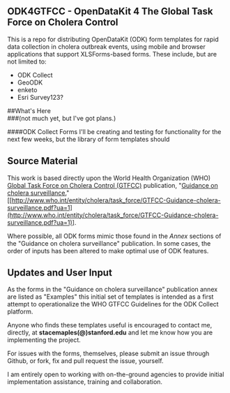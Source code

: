 ## ODK4GTFCC - OpenDataKit 4 The Global Task Force on Cholera Control

This is a repo for distributing OpenDataKit (ODK) form templates for rapid data collection in cholera outbreak events, using mobile and browser applications that support XLSForms-based forms. These include, but are not limited to:

* ODK Collect
* GeoODK
* enketo
* Esri Survey123?

##What's Here  
###(not much yet, but I've got plans.)

####ODK Collect Forms
I'll be creating and testing for functionality for the next few weeks, but the library of form templates should 

## Source Material

This work is based directly upon the World Health Organization (WHO) [Global Task Force on Cholera Control (GTFCC)](http://www.who.int/cholera/task_force/en/) publication, "[Guidance on cholera surveillance.](http://www.who.int/entity/cholera/task_force/GTFCC-Guidance-cholera-surveillance.pdf?ua=1)" [[http://www.who.int/entity/cholera/task_force/GTFCC-Guidance-cholera-surveillance.pdf?ua=1](http://www.who.int/entity/cholera/task_force/GTFCC-Guidance-cholera-surveillance.pdf?ua=1)].  

Where possible, all ODK forms mimic those found in the *Annex* sections of the "Guidance on cholera surveillance" publication. In some cases, the order of inputs has been altered to make optimal use of ODK features. 

## Updates and User Input
As the forms in the "Guidance on cholera surveillance" publication annex are listed as "Examples" this initial set of templates is intended as a first attempt to operationalize the WHO GTFCC Guidelines for the ODK Collect platform.

Anyone who finds these templates useful is encouraged to contact me, directly, at **stacemaples(@)stanford.edu** and let me know how you are implementing the project. 

For issues with the forms, themselves, please submit an issue through Github, or fork, fix and pull request the issue, yourself. 

I am entirely open to working with on-the-ground agencies to provide initial implementation assistance, training and collaboration.



